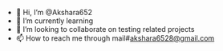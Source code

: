 - 👋 Hi, I’m @Akshara652
- 🌱 I’m currently learning 
- 💞️ I’m looking to collaborate on testing related projects
- 📫 How to reach me through mail#akshara6528@gmail.com

<!---
Akshara6528/Akshara6528 is a ✨ special ✨ repository because its `README.md` (this file) appears on your GitHub profile.
You can click the Preview link to take a look at your changes.
--->
